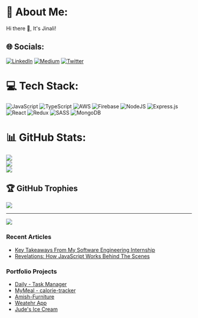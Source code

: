 # 💫 About Me:
Hi there 👋, It's Jinali!


## 🌐 Socials:
[![LinkedIn](https://img.shields.io/badge/LinkedIn-%230077B5.svg?logo=linkedin&logoColor=white)](https://linkedin.com/in/jinali-pabasara-55a8971a5) [![Medium](https://img.shields.io/badge/Medium-12100E?logo=medium&logoColor=white)](https://medium.com/@jinalipabasara) [![Twitter](https://img.shields.io/badge/Twitter-%231DA1F2.svg?logo=Twitter&logoColor=white)](https://twitter.com/@JinaliPabasara) 

# 💻 Tech Stack:
![JavaScript](https://img.shields.io/badge/javascript-%23323330.svg?style=flat&logo=javascript&logoColor=%23F7DF1E) ![TypeScript](https://img.shields.io/badge/typescript-%23007ACC.svg?style=flat&logo=typescript&logoColor=white) ![AWS](https://img.shields.io/badge/AWS-%23FF9900.svg?style=flat&logo=amazon-aws&logoColor=white) ![Firebase](https://img.shields.io/badge/firebase-%23039BE5.svg?style=flat&logo=firebase) ![NodeJS](https://img.shields.io/badge/node.js-6DA55F?style=flat&logo=node.js&logoColor=white) ![Express.js](https://img.shields.io/badge/express.js-%23404d59.svg?style=flat&logo=express&logoColor=%2361DAFB) ![React](https://img.shields.io/badge/react-%2320232a.svg?style=flat&logo=react&logoColor=%2361DAFB) ![Redux](https://img.shields.io/badge/redux-%23593d88.svg?style=flat&logo=redux&logoColor=white) ![SASS](https://img.shields.io/badge/SASS-hotpink.svg?style=flat&logo=SASS&logoColor=white) ![MongoDB](https://img.shields.io/badge/MongoDB-%234ea94b.svg?style=flat&logo=mongodb&logoColor=white)
# 📊 GitHub Stats:
![](https://github-readme-stats.vercel.app/api?username=jinali98&theme=dark&hide_border=true&include_all_commits=false&count_private=false)<br/>
![](https://github-readme-streak-stats.herokuapp.com/?user=jinali98&theme=dark&hide_border=true)<br/>
![](https://github-readme-stats.vercel.app/api/top-langs/?username=jinali98&theme=dark&hide_border=true&include_all_commits=false&count_private=false&layout=compact)

## 🏆 GitHub Trophies
![](https://github-profile-trophy.vercel.app/?username=jinali98&theme=monokai&no-frame=true&no-bg=false&margin-w=4)

---
[![](https://visitcount.itsvg.in/api?id=jinali98&icon=4&color=6)](https://visitcount.itsvg.in)


<h3>Recent Articles</h3>

  * [Key Takeaways From My Software Engineering Internship](https://medium.com/apium-innovations/key-takeaways-from-my-software-engineering-internship-eb9c060732b)
  * [Revelations: How JavaScript Works Behind The Scenes](https://medium.com/apium-innovations/how-javascript-works-behind-the-scenes-766d8a816c68)

<h3>Portfolio Projects</h3>

  * [Daily - Task Manager](https://portfolio-project-daily.herokuapp.com)
  * [MyMeal - calorie-tracker](https://my-meal-calori-tracker.herokuapp.com)
  * [Amish-Furniture](https://jinali98-amish-furniture.herokuapp.com)
  * [Weatehr App](https://jinali98-portfolio-project-weather-app.netlify.app)
  * [Jude's Ice Cream](https://jinali98-judes-ice-cream.netlify.app)


